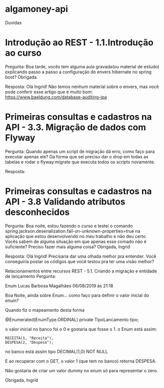 # algamoney-api

Duvidas
# Introdução ao REST - 1.1.Introdução ao curso
Pregunta:
 Boa tarde, vocês tem alguma aula gravada(ou material de estudo) explicando passo a passo a configuração do envers hibernate no spring boot? Obrigada.

Resposta:
 Olá Ingrid!
 Não temos nenhum material sobre o envers, mas você pode conferir esse artigo que é muito bom:
 https://www.baeldung.com/database-auditing-jpa

# Primeiras consultas e cadastros na API - 3.3. Migração de dados com Flyway
Pergunta:
 Quando apenas um script de migração dá erro, como faço para executar apenas ele?
 Da forma que sei preciso dar o drop em todas as tabelas e rodar o flyway:migrate que executa todos os scripts novamente.

Resposta:

# Primeiras consultas e cadastros na API -  3.8 Validando atributos desconhecidos

Pergunta:
 Boa noite, 
 estou fazendo o curso e testei o comando
 spring.jackson.deserialization.fail-on-unknown-properties=true
 na aplicação que estou desenvolvendo no meu trabalho e não deu certo.
 Vocês sabem de alguma situação em que apenas esse comado não é suficiente?
 Preciso fazer mais alguma coisa?
 Obrigada,
 Ingrid

Resposta:
 Olá Ingrid!
 Precisaria dar uma olhada melhor pra entender.
 Você conseguiria postar os códigos que você testou pra ter uma visão melhor?
 
 
Relacionamentos entre recursos REST - 5.1. Criando a migração e entidade de lançamento
Pergunta:  

Enum
Lucas Barbosa Magalhães 06/08/2019 às 21:18 

 Boa Noite, ainda sobre Enum... como faço para definir o valor inicial do enum? 

Quando fiz o mapeamento desta forma 

@Enumerated(EnumType.ORDINAL)
private TipoLancamento tipo;

o valor inicial no banco foi o 0 e gostaria que fosse o 1.
o Enum está assim:

	RECEITA(1, "Receita"),
	DESPESA(2, "Despesa");
	

no banco está assim
tipo DECIMAL(1,0) NOT NULL

E ao recuperar com o GET, o valor 1 (que tem no banco) retorna DESPESA.

Não gostaria de criar um valor dummy no enum só para representar o zero.

Obrigada,
Ingrid
